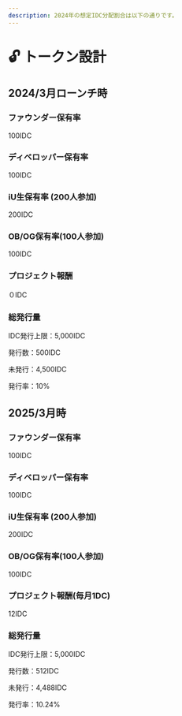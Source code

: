 ```yaml
---
description: 2024年の想定IDC分配割合は以下の通りです。
---
```


# 🔓 トークン設計

## 2024/3月ローンチ時

### ファウンダー保有率

100IDC

### ディベロッパー保有率

100IDC

### iU生保有率 (200人参加)

200IDC

### OB/OG保有率(100人参加)

100IDC

### プロジェクト報酬

０IDC

### 総発行量

IDC発行上限：5,000IDC

発行数：500IDC

未発行：4,500IDC

発行率：10%

## 2025/3月時

### ファウンダー保有率

100IDC

### ディベロッパー保有率

100IDC

### iU生保有率 (200人参加)

200IDC

### OB/OG保有率(100人参加)

100IDC

### プロジェクト報酬(毎月1DC)

12IDC

### 総発行量

IDC発行上限：5,000IDC

発行数：512IDC

未発行：4,488IDC

発行率：10.24%

